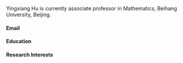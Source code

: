 


Yingxiang Hu is currently associate professor in Mathematics, Beihang University, Beijing.

#### Email


#### Education


#### Research Interests


